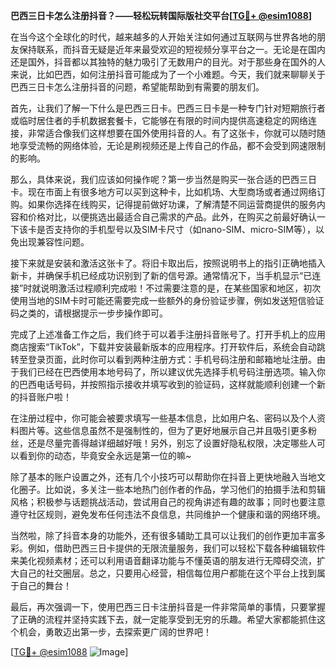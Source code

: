 **巴西三日卡怎么注册抖音？——轻松玩转国际版社交平台[[TG💪+ @esim1088](https://t.me/s/esim1088)]**

在当今这个全球化的时代，越来越多的人开始关注如何通过互联网与世界各地的朋友保持联系，而抖音无疑是近年来最受欢迎的短视频分享平台之一。无论是在国内还是国外，抖音都以其独特的魅力吸引了无数用户的目光。对于那些身在国外的人来说，比如巴西，如何注册抖音可能成为了一个小难题。今天，我们就来聊聊关于巴西三日卡怎么注册抖音的问题，希望能帮助到有需要的朋友们。

首先，让我们了解一下什么是巴西三日卡。巴西三日卡是一种专门针对短期旅行者或临时居住者的手机数据套餐卡，它能够在有限的时间内提供高速稳定的网络连接，非常适合像我们这样想要在国外使用抖音的人。有了这张卡，你就可以随时随地享受流畅的网络体验，无论是刷视频还是上传自己的作品，都不会受到网速限制的影响。

那么，具体来说，我们应该如何操作呢？第一步当然是购买一张合适的巴西三日卡。现在市面上有很多地方可以买到这种卡，比如机场、大型商场或者通过网络订购。如果你选择在线购买，记得提前做好功课，了解清楚不同运营商提供的服务内容和价格对比，以便挑选出最适合自己需求的产品。此外，在购买之前最好确认一下该卡是否支持你的手机型号以及SIM卡尺寸（如nano-SIM、micro-SIM等），以免出现兼容性问题。

接下来就是安装和激活这张卡了。将旧卡取出后，按照说明书上的指引正确地插入新卡，并确保手机已经成功识别到了新的信号源。通常情况下，当手机显示“已连接”时就说明激活过程顺利完成啦！不过需要注意的是，在某些国家和地区，初次使用当地的SIM卡时可能还需要完成一些额外的身份验证步骤，例如发送短信验证码之类的，请根据提示一步步操作即可。

完成了上述准备工作之后，我们终于可以着手注册抖音账号了。打开手机上的应用商店搜索“TikTok”，下载并安装最新版本的应用程序。打开软件后，系统会自动跳转至登录页面，此时你可以看到两种注册方式：手机号码注册和邮箱地址注册。由于我们已经在巴西使用本地号码了，所以建议优先选择手机号码注册选项。输入你的巴西电话号码，并按照指示接收并填写收到的验证码，这样就能顺利创建一个新的抖音账户啦！

在注册过程中，你可能会被要求填写一些基本信息，比如用户名、密码以及个人资料图片等。这些信息虽然不是强制性的，但为了更好地展示自己并且吸引更多粉丝，还是尽量完善得越详细越好哦！另外，别忘了设置好隐私权限，决定哪些人可以看到你的动态，毕竟安全永远是第一位的嘛~

除了基本的账户设置之外，还有几个小技巧可以帮助你在抖音上更快地融入当地文化圈子。比如说，多关注一些本地热门创作者的作品，学习他们的拍摄手法和剪辑风格；积极参与话题挑战活动，尝试用自己的视角讲述有趣的故事；同时也要注意遵守社区规则，避免发布任何违法不良信息，共同维护一个健康和谐的网络环境。

当然啦，除了抖音本身的功能外，还有很多辅助工具可以让我们的创作更加丰富多彩。例如，借助巴西三日卡提供的无限流量服务，我们可以轻松下载各种编辑软件来美化视频素材；还可以利用语音翻译功能与不懂英语的朋友进行无障碍交流，扩大自己的社交圈层。总之，只要用心经营，相信每位用户都能在这个平台上找到属于自己的舞台！

最后，再次强调一下，使用巴西三日卡注册抖音是一件非常简单的事情，只要掌握了正确的流程并坚持实践下去，就一定能享受到无穷的乐趣。希望大家都能抓住这个机会，勇敢迈出第一步，去探索更广阔的世界吧！

[[TG💪+ @esim1088](https://t.me/s/esim1088) ![Image](https://i.postimg.cc/4NQfJmqS/Snipaste-2025-05-13-00-14-12.png)]
